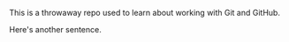 This is a throwaway repo used to learn about working with Git and GitHub.

Here's another sentence.
